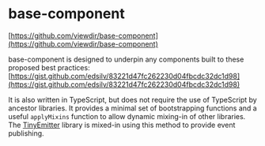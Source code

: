 # base-component

[https://github.com/viewdir/base-component](https://github.com/viewdir/base-component)

base-component is designed to underpin any components built to these proposed best practices: [https://gist.github.com/edsilv/83221d47fc262230d04fbcdc32dc1d98](https://gist.github.com/edsilv/83221d47fc262230d04fbcdc32dc1d98)

It is also written in TypeScript, but does not require the use of TypeScript by ancestor libraries. It provides a minimal set of bootstrapping functions and a useful `applyMixins` function to allow dynamic mixing-in of other libraries. The [TinyEmitter](https://github.com/scottcorgan/tiny-emitter) library is mixed-in using this method to provide event publishing.

